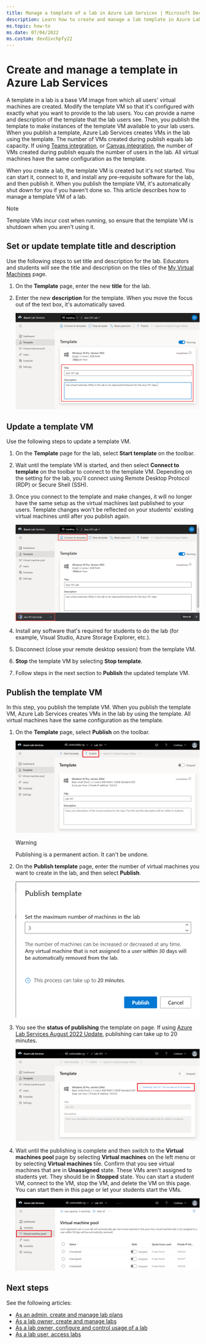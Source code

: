 ```yaml
---
title: Manage a template of a lab in Azure Lab Services | Microsoft Docs
description: Learn how to create and manage a lab template in Azure Lab Services. 
ms.topic: how-to
ms.date: 07/04/2022
ms.custom: devdivchpfy22
---
```


# Create and manage a template in Azure Lab Services

A template in a lab is a base VM image from which all users' virtual machines are created. Modify the template VM so that it's configured with exactly what you want to provide to the lab users. You can provide a name and description of the template that the lab users see. Then, you publish the template to make instances of the template VM available to your lab users. When you publish a template, Azure Lab Services creates VMs in the lab using the template. The number of VMs created during publish equals lab capacity.  If using [Teams integration](lab-services-within-teams-overview.md), or [Canvas integration](lab-services-within-canvas-overview.md), the number of VMs created during publish equals the number of users in the lab.  All virtual machines have the same configuration as the template.

When you create a lab, the template VM is created but it's not started. You can start it, connect to it, and install any pre-requisite software for the lab, and then publish it. When you publish the template VM, it's automatically shut down for you if you haven't done so.  This article describes how to manage a template VM of a lab.

> [!NOTE]
> Template VMs incur cost when running, so ensure that the template VM is shutdown when you aren't using it.

## Set or update template title and description

Use the following steps to set title and description for the lab.  Educators and students will see the title and description on the tiles of the [My Virtual Machines](instructor-access-virtual-machines.md) page.

1. On the **Template** page, enter the new **title** for the lab.  
2. Enter the new **description** for the template. When you move the focus out of the text box, it's automatically saved.

    ![Template name and description](./media/how-to-create-manage-template/template-name-description.png)

## Update a template VM

Use the following steps to update a template VM.  

1. On the **Template** page for the lab, select **Start template** on the toolbar.
1. Wait until the template VM is started, and then select **Connect to template** on the toolbar to connect to the template VM.  Depending on the setting for the lab, you'll connect using Remote Desktop Protocol (RDP) or Secure Shell (SSH).
1. Once you connect to the template and make changes, it will no longer have the same setup as the virtual machines last published to your users. Template changes won't be reflected on your students' existing virtual machines until after you publish again.

    ![Connect to the template VM](./media/how-to-create-manage-template/connect-template-vm.png)

1. Install any software that's required for students to do the lab (for example, Visual Studio, Azure Storage Explorer, etc.).
1. Disconnect (close your remote desktop session) from the template VM.
1. **Stop** the template VM by selecting **Stop template**.
1. Follow steps in the next section to **Publish** the updated template VM.

## Publish the template VM

In this step, you publish the template VM. When you publish the template VM, Azure Lab Services creates VMs in the lab by using the template. All virtual machines have the same configuration as the template.

1. On the **Template** page, select **Publish** on the toolbar.

    ![Publish template button](./media/how-to-create-manage-template/template-page-publish-button.png)

    > [!WARNING]
    > Publishing is a permanent action.  It can't be undone.

2. On the **Publish template** page, enter the number of virtual machines you want to create in the lab, and then select **Publish**.

    ![Publish template - number of VMs](./media/how-to-create-manage-template/publish-template-number-vms.png)
3. You see the **status of publishing** the template on page.  If using [Azure Lab Services August 2022 Update](lab-services-whats-new.md), publishing can take up to 20 minutes.

    ![Publish template - progress](./media/how-to-create-manage-template/publish-template-progress.png)
4. Wait until the publishing is complete and then switch to the **Virtual machines pool** page by selecting **Virtual machines** on the left menu or by selecting **Virtual machines** tile. Confirm that you see virtual machines that are in **Unassigned** state. These VMs aren't assigned to students yet. They should be in **Stopped** state. You can start a student VM, connect to the VM, stop the VM, and delete the VM on this page. You can start them in this page or let your students start the VMs.

    ![Virtual machines in stopped state](./media/how-to-create-manage-template/virtual-machines-stopped.png)

## Next steps

See the following articles:

- [As an admin, create and manage lab plans](how-to-manage-lab-plans.md)
- [As a lab owner, create and manage labs](how-to-manage-labs.md)
- [As a lab owner, configure and control usage of a lab](how-to-configure-student-usage.md)
- [As a lab user, access labs](how-to-use-lab.md)
